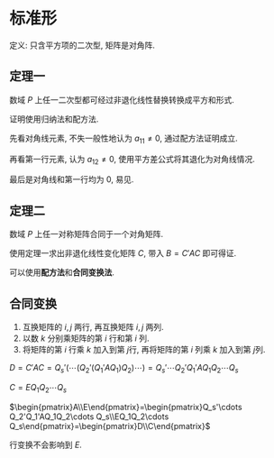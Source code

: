# 标准形

定义: 只含平方项的二次型, 矩阵是对角阵.

## 定理一

数域 $P$ 上任一二次型都可经过非退化线性替换转换成平方和形式.

证明使用归纳法和配方法.

先看对角线元素, 不失一般性地认为 $a_{11}\neq 0$, 通过配方法证明成立.

再看第一行元素, 认为 $a_{12}\neq 0$, 使用平方差公式将其退化为对角线情况.

最后是对角线和第一行均为 $0$, 易见.

## 定理二

数域 $P$ 上任一对称矩阵合同于一个对角矩阵.

使用定理一求出非退化线性变化矩阵 $C$, 带入 $B=C' AC$ 即可得证.

可以使用**配方法**和**合同变换法**.


## 合同变换

1. 互换矩阵的 $i, j$ 两行, 再互换矩阵 $i, j$ 两列.
2. 以数 $k$ 分别乘矩阵的第 $i$ 行和第 $i$ 列.
3. 将矩阵的第 $i$ 行乘 $k$ 加入到第 $j$行, 再将矩阵的第 $i$ 列乘 $k$ 加入到第 $j$列.

$D=C' AC=Q_s'(\cdots (Q_2'(Q_1'AQ_1)Q_2)\cdots )=Q_s'\cdots Q_2'Q_1'AQ_1Q_2\cdots Q_s$

$C=EQ_1Q_2\cdots Q_s$

$\begin{pmatrix}A\\E\end{pmatrix}=\begin{pmatrix}Q_s'\cdots Q_2'Q_1'AQ_1Q_2\cdots Q_s\\EQ_1Q_2\cdots Q_s\end{pmatrix}=\begin{pmatrix}D\\C\end{pmatrix}$

行变换不会影响到 $E$.

